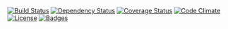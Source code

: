 [![Build Status](http://img.shields.io/travis/theodi/power-on-snack.svg?style=flat-square)](https://travis-ci.org/theodi/power-on-snack)
[![Dependency Status](http://img.shields.io/gemnasium/theodi/power-on-snack.svg?style=flat-square)](https://gemnasium.com/theodi/power-on-snack)
[![Coverage Status](http://img.shields.io/coveralls/theodi/power-on-snack.svg?style=flat-square)](https://coveralls.io/r/theodi/power-on-snack)
[![Code Climate](http://img.shields.io/codeclimate/github/theodi/power-on-snack.svg?style=flat-square)](https://codeclimate.com/github/theodi/power-on-snack)
[![License](http://img.shields.io/:license-mit-blue.svg?style=flat-square)](http://theodi.mit-license.org)
[![Badges](http://img.shields.io/:badges-6/6-ff6799.svg?style=flat-square)](https://github.com/badges/badgerbadgerbadger)
